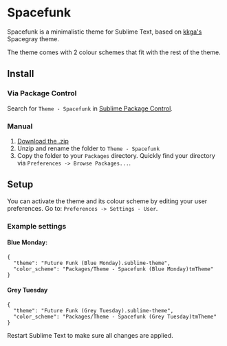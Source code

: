 # Spacefunk

Spacefunk is a minimalistic theme for Sublime Text, based on [kkga's](https://github.com/kkga/spacegray) Spacegray theme.

The theme comes with 2 colour schemes that fit with the rest of the theme.

## Install

### Via Package Control

Search for `Theme - Spacefunk` in [Sublime Package Control](https://sublime.wbond.net).

### Manual

1. [Download the .zip](https://github.com/Twiebie/ST-Spacefunk/archive/master.zip)
2. Unzip and rename the folder to `Theme - Spacefunk`
3. Copy the folder to your `Packages` directory. Quickly find your directory via 
`Preferences -> Browse Packages...`.

## Setup

You can activate the theme and its colour scheme by editing your user preferences.
Go to: `Preferences -> Settings - User`.

### Example settings
#### Blue Monday:
```
{
  "theme": "Future Funk (Blue Monday).sublime-theme",
  "color_scheme": "Packages/Theme - Spacefunk (Blue Monday)tmTheme"
}
```
#### Grey Tuesday
```
{
  "theme": "Future Funk (Grey Tuesday).sublime-theme",
  "color_scheme": "Packages/Theme - Spacefunk (Grey Tuesday)tmTheme"
}
```

Restart Sublime Text to make sure all changes are applied.